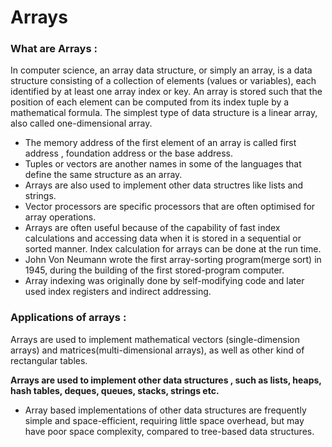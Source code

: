 # Arrays

### What are Arrays : 

In computer science, an array data structure, or simply an array, is a data structure consisting of a collection of elements (values or variables), each identified by at least one array index or key. An array is stored such that the position of each element can be computed from its index tuple by a mathematical formula. The simplest type of data structure is a linear array, also called one-dimensional array.

* The memory address of the first element of an array is called first address , foundation address or the base address. 
* Tuples or vectors are another names in some of the languages that define the same structure as an array. 
* Arrays are also used to implement other data structres like lists and strings. 
* Vector processors are specific processors that are often optimised for array operations. 
* Arrays are often useful because of the capability of fast index calculations and accessing data when it is stored in a sequential or sorted manner. Index calculation for arrays can be done at the run time. 
* John Von Neumann wrote the first array-sorting program(merge sort) in 1945, during the building of the first stored-program computer. 
* Array indexing was originally done by self-modifying code and later used index registers and indirect addressing. 

### Applications of arrays :

Arrays are used to implement mathematical vectors (single-dimension arrays) and matrices(multi-dimensional arrays), as well as other kind of rectangular tables. 

  **Arrays are used to implement other data structures , such as lists, heaps, hash tables, deques, queues, stacks, strings etc.** 

  * Array based implementations of other data structures are frequently simple and space-efficient, requiring little space overhead, but may have poor space complexity, compared to tree-based data structures.